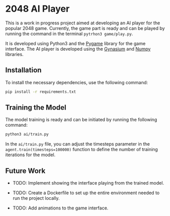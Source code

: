 # 2048 AI Player

This is a work in progress project aimed at developing an AI player for the popular 2048 game. Currently, the game part is ready and can be played by running the command in the terminal `pytrhon3 game/play.py`.

It is developed using Python3 and the [Pygame](https://pypi.org/project/pygame/) library for the game interface. The AI player is developed using the [Gynasium](https://github.com/Farama-Foundation/Gymnasium) and [Numpy](https://numpy.org/) libraries.

## Installation

To install the necessary dependencies, use the following command:

```bash
pip install -r requirements.txt
```

## Training the Model

The model training is ready and can be initiated by running the following command:

```bash
python3 ai/train.py
```

In the `ai/train.py` file, you can adjust the timesteps parameter in the `agent.train(timesteps=100000)` function to define the number of training iterations for the model.

## Future Work

- TODO: Implement showing the interface playing from the trained model.

- TODO: Create a Dockerfile to set up the entire environment needed to run the project locally.

- TODO: Add animations to the game interface.
